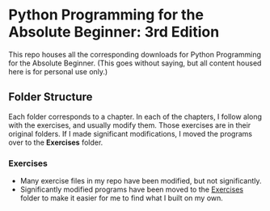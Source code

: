 # Python Programming for the Absolute Beginner: 3rd Edition
This repo houses all the corresponding downloads for Python Programming for the Absolute Beginner. (This goes without saying, but all content housed here is for personal use only.)

## Folder Structure
Each folder corresponds to a chapter. In each of the chapters, I follow along with the exercises, and usually modify them. Those exercises are in their original folders. If I made significant modifications, I moved the programs over to the **Exercises** folder.

### Exercises

- Many exercise files in my repo have been modified, but not significantly.
- Significantly modified programs have been moved to the [Exercises](https://github.com/powershellfish/python_programming_3e/tree/master/Exercises) folder to make it easier for me to find what I built on my own.
